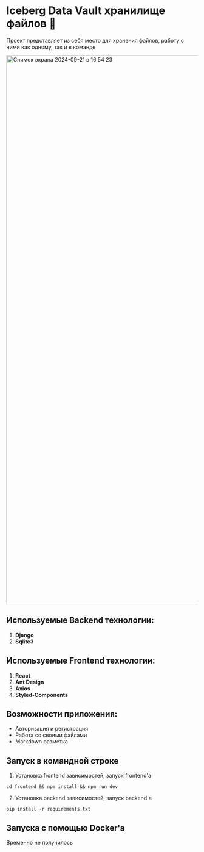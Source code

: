 # Iceberg Data Vault хранилище файлов 📱

Проект представляет из себя место для хранения файлов, работу с ними как одному, так и в команде

<img width="1440" alt="Снимок экрана 2024-09-21 в 16 54 23" src="https://github.com/user-attachments/assets/fc2d72bc-1473-40f0-b5bf-1fc00100c672">


## Используемые Backend технологии:
1. **Django**  
2. **Sqlite3**  
   
## Используемые Frontend технологии:
1. **React**  
2. **Ant Design**
3. **Axios**
4. **Styled-Components**

## Возможности приложения:
- Авторизация и регистрация
- Работа со своими файлами
- Markdown разметка

## Запуск в командной строке
1. Установка frontend зависимостей, запуск frontend'a
```
cd frontend && npm install && npm run dev 
```
2. Установка backend зависимостей, запуск backend'a
```
pip install -r requirements.txt 
```   

## Запуска с помощью Docker'а
Временно не получилось
